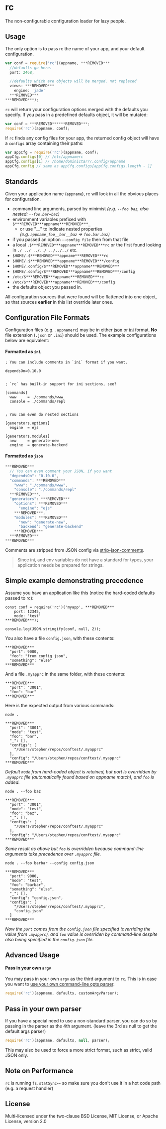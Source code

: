 # rc

The non-configurable configuration loader for lazy people.

## Usage

The only option is to pass rc the name of your app, and your default configuration.

```javascript
var conf = require('rc')(appname, ***REMOVED***
  //defaults go here.
  port: 2468,

  //defaults which are objects will be merged, not replaced
  views: ***REMOVED***
    engine: 'jade'
  ***REMOVED***
***REMOVED***);
```

`rc` will return your configuration options merged with the defaults you specify.
If you pass in a predefined defaults object, it will be mutated:

```javascript
var conf = ***REMOVED******REMOVED***;
require('rc')(appname, conf);
```

If `rc` finds any config files for your app, the returned config object will have
a `configs` array containing their paths:

```javascript
var appCfg = require('rc')(appname, conf);
appCfg.configs[0] // /etc/appnamerc
appCfg.configs[1] // /home/dominictarr/.config/appname
appCfg.config // same as appCfg.configs[appCfg.configs.length - 1]
```

## Standards

Given your application name (`appname`), rc will look in all the obvious places for configuration.

  * command line arguments, parsed by minimist _(e.g. `--foo baz`, also nested: `--foo.bar=baz`)_
  * environment variables prefixed with `$***REMOVED***appname***REMOVED***_`
    * or use "\_\_" to indicate nested properties <br/> _(e.g. `appname_foo__bar__baz` => `foo.bar.baz`)_
  * if you passed an option `--config file` then from that file
  * a local `.$***REMOVED***appname***REMOVED***rc` or the first found looking in `./ ../ ../../ ../../../` etc.
  * `$HOME/.$***REMOVED***appname***REMOVED***rc`
  * `$HOME/.$***REMOVED***appname***REMOVED***/config`
  * `$HOME/.config/$***REMOVED***appname***REMOVED***`
  * `$HOME/.config/$***REMOVED***appname***REMOVED***/config`
  * `/etc/$***REMOVED***appname***REMOVED***rc`
  * `/etc/$***REMOVED***appname***REMOVED***/config`
  * the defaults object you passed in.

All configuration sources that were found will be flattened into one object,
so that sources **earlier** in this list override later ones.


## Configuration File Formats

Configuration files (e.g. `.appnamerc`) may be in either [json](http://json.org/example) or [ini](http://en.wikipedia.org/wiki/INI_file) format. **No** file extension (`.json` or `.ini`) should be used. The example configurations below are equivalent:


#### Formatted as `ini`

```
; You can include comments in `ini` format if you want.

dependsOn=0.10.0


; `rc` has built-in support for ini sections, see?

[commands]
  www     = ./commands/www
  console = ./commands/repl


; You can even do nested sections

[generators.options]
  engine  = ejs

[generators.modules]
  new     = generate-new
  engine  = generate-backend

```

#### Formatted as `json`

```javascript
***REMOVED***
  // You can even comment your JSON, if you want
  "dependsOn": "0.10.0",
  "commands": ***REMOVED***
    "www": "./commands/www",
    "console": "./commands/repl"
  ***REMOVED***,
  "generators": ***REMOVED***
    "options": ***REMOVED***
      "engine": "ejs"
    ***REMOVED***,
    "modules": ***REMOVED***
      "new": "generate-new",
      "backend": "generate-backend"
    ***REMOVED***
  ***REMOVED***
***REMOVED***
```

Comments are stripped from JSON config via [strip-json-comments](https://github.com/sindresorhus/strip-json-comments).

> Since ini, and env variables do not have a standard for types, your application needs be prepared for strings.


## Simple example demonstrating precedence
Assume you have an application like this (notice the hard-coded defaults passed to rc):
```
const conf = require('rc')('myapp', ***REMOVED***
    port: 12345,
    mode: 'test'
***REMOVED***);

console.log(JSON.stringify(conf, null, 2));
```
You also have a file `config.json`, with these contents:
```
***REMOVED***
  "port": 9000,
  "foo": "from config json",
  "something": "else"
***REMOVED***
```
And a file `.myapprc` in the same folder, with these contents:
```
***REMOVED***
  "port": "3001",
  "foo": "bar"
***REMOVED***
```
Here is the expected output from various commands:

`node .`
```
***REMOVED***
  "port": "3001",
  "mode": "test",
  "foo": "bar",
  "_": [],
  "configs": [
    "/Users/stephen/repos/conftest/.myapprc"
  ],
  "config": "/Users/stephen/repos/conftest/.myapprc"
***REMOVED***
```
*Default `mode` from hard-coded object is retained, but port is overridden by `.myapprc` file (automatically found based on appname match), and `foo` is added.*


`node . --foo baz`
```
***REMOVED***
  "port": "3001",
  "mode": "test",
  "foo": "baz",
  "_": [],
  "configs": [
    "/Users/stephen/repos/conftest/.myapprc"
  ],
  "config": "/Users/stephen/repos/conftest/.myapprc"
***REMOVED***
```
*Same result as above but `foo` is overridden because command-line arguments take precedence over `.myapprc` file.*

`node . --foo barbar --config config.json`
```
***REMOVED***
  "port": 9000,
  "mode": "test",
  "foo": "barbar",
  "something": "else",
  "_": [],
  "config": "config.json",
  "configs": [
    "/Users/stephen/repos/conftest/.myapprc",
    "config.json"
  ]
***REMOVED***
```
*Now the `port` comes from the `config.json` file specified (overriding the value from `.myapprc`), and `foo` value is overriden by command-line despite also being specified in the `config.json` file.*
 


## Advanced Usage

#### Pass in your own `argv`

You may pass in your own `argv` as the third argument to `rc`.  This is in case you want to [use your own command-line opts parser](https://github.com/dominictarr/rc/pull/12).

```javascript
require('rc')(appname, defaults, customArgvParser);
```

## Pass in your own parser

If you have a special need to use a non-standard parser,
you can do so by passing in the parser as the 4th argument.
(leave the 3rd as null to get the default args parser)

```javascript
require('rc')(appname, defaults, null, parser);
```

This may also be used to force a more strict format,
such as strict, valid JSON only.

## Note on Performance

`rc` is running `fs.statSync`-- so make sure you don't use it in a hot code path (e.g. a request handler) 


## License

Multi-licensed under the two-clause BSD License, MIT License, or Apache License, version 2.0

